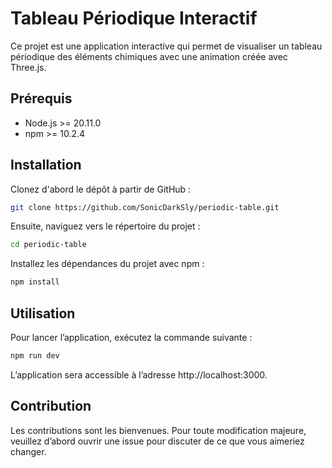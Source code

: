 # Tableau Périodique Interactif

Ce projet est une application interactive qui permet de visualiser un tableau périodique des éléments chimiques avec une animation créée avec Three.js.

## Prérequis

- Node.js >= 20.11.0
- npm >= 10.2.4

## Installation

Clonez d'abord le dépôt à partir de GitHub :

```bash
git clone https://github.com/SonicDarkSly/periodic-table.git
```

Ensuite, naviguez vers le répertoire du projet :

```bash
cd periodic-table
```

Installez les dépendances du projet avec npm :

```bash
npm install
```

## Utilisation
Pour lancer l’application, exécutez la commande suivante :

```bash
npm run dev
```

L’application sera accessible à l’adresse http://localhost:3000.

## Contribution
Les contributions sont les bienvenues. Pour toute modification majeure, veuillez d’abord ouvrir une issue pour discuter de ce que vous aimeriez changer.